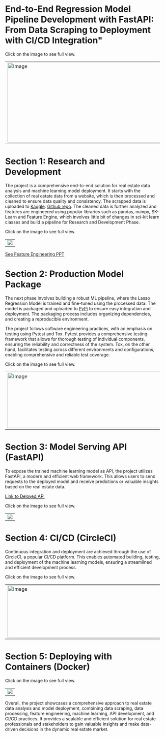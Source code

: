 # End-to-End Regression Model Pipeline Development with FastAPI: From Data Scraping to Deployment with CI/CD Integration"

Click on the image to see full view.
<table style="width:100%">
<tr>
  <td><img src="https://i.imgur.com/n8tEwXy.png" alt="Image" width="550px" height=260px/></td>
  <td><img src="https://i.imgur.com/ErYjDFz.png" alt="Image" width="550px" height=260px/></td>
  </tr>
</table>

# Section 1: Research and Development

The project is a comprehensive end-to-end solution for real estate data analysis and machine learning model deployment. It starts with the collection of real estate data from a website, which is then processed and cleaned to ensure data quality and consistency. The scrapped data is uploaded to [Kaggle](https://www.kaggle.com/datasets/mazhar01/real-state-website-data). [Github repo](https://github.com/mm-mazhar/Scraping-Zameen.com). The cleaned data is further analyzed and features are engineered using popular libraries such as pandas, numpy, SK-Learn and Feature Engine, which involves little bit of changes in sci-kit learn classes and build a pipeline for Research and Development Phase.

Click on the image to see full view.
<table style="width:100%; align=center">
<tr>
  <td><img src="https://i.imgur.com/tFl5pxt.png" /></td>
  <!-- <td><img src="https://i.imgur.com/hBVPlLm.png" alt="Image" width="560px" height=260px/></td> -->
</tr>
</table>

[See Feature Engineering PPT](https://github.com/mm-mazhar/Deploying-ML-Lasso-Regression-Model/blob/main/feature_engineering_ppt/PPT_FeatureEngineering.pdf)

# Section 2: Production Model Package

The next phase involves building a robust ML pipeline, where the Lasso Regression Model is trained and fine-tuned using the processed data. The model is packaged and uploaded to [PyPi](https://pypi.org/project/lasso-regression-model/) to ensure easy integration and deployment. The packaging process includes organizing dependencies, and creating a reproducible environment.

The project follows software engineering practices, with an emphasis on testing using Pytest and Tox. Pytest provides a comprehensive testing framework that allows for thorough testing of individual components, ensuring the reliability and correctness of the system. Tox, on the other hand, facilitates testing across different environments and configurations, enabling comprehensive and reliable test coverage.

Click on the image to see full view.
<table style="width:100%; align=center">
<tr>
  <td><img src="https://i.imgur.com/LaKEGVc.png" alt="Image" width="570px" height=180px/></td>
  <td><img src="https://i.imgur.com/o6lW6XL.png" alt="Image" width="570px" height=180px/></td>
  <td><img src="https://i.imgur.com/7KNhQdl.png" alt="Image" width="570px" height=180px/></td>
</tr>
</table>

# Section 3: Model Serving API (FastAPI)

To expose the trained machine learning model as API, the project utilizes FastAPI, a modern and efficient web framework. This allows users to send requests to the deployed model and receive predictions or valuable insights based on the real estate data.

[Link to Deloyed API](https://tame-hook-production.up.railway.app/docs#/default/predict_api_v1_predict_post)

Click on the image to see full view.
<table style="width:100%; align=center">
<tr>
  <td><img src="https://i.imgur.com/5yARjOK.png"/></td>
  </tr>
</table>

# Section 4: CI/CD (CircleCI)

Continuous integration and deployment are achieved through the use of CircleCI, a popular CI/CD platform. This enables automated building, testing, and deployment of the machine learning models, ensuring a streamlined and efficient development process.

Click on the image to see full view.
<table style="width:100%; align=center">
<tr>
  <td><img src="https://i.imgur.com/6VgrYDU.png" alt="Image" width="570px" height=170px/></td>
  <td><img src="https://i.imgur.com/W30TQs5.png" alt="Image" width="570px" height=170px/></td>
  <td><img src="https://i.imgur.com/zqXTSkz.png" alt="Image" width="570px" height=170px/></td>
  <td><img src="https://i.imgur.com/8dHAlyd.png" alt="Image" width="570px" height=170px/></td>
</tr>
</table>

# Section 5: Deploying with Containers (Docker)

Click on the image to see full view.
<table style="width:100%; align=center">
<tr>
  <td><img src="https://i.imgur.com/4MSniph.png" /></td>
</tr>
</table>

Overall, the project showcases a comprehensive approach to real estate data analysis and model deployment, combining data scraping, data processing, feature engineering, machine learning, API development, and CI/CD practices. It provides a scalable and efficient solution for real estate professionals and stakeholders to gain valuable insights and make data-driven decisions in the dynamic real estate market.